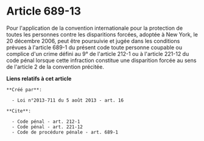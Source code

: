 # Article 689-13

Pour l'application de la convention internationale pour la protection de toutes les personnes contre les disparitions
forcées, adoptée à New York, le 20 décembre 2006, peut être poursuivie et jugée dans les conditions prévues à l'article 689-1
du présent code toute personne coupable ou complice d'un crime défini au 9° de l'article 212-1 ou à l'article 221-12 du code
pénal lorsque cette infraction constitue une disparition forcée au sens de l'article 2 de la convention précitée.

**Liens relatifs à cet article**

	**Créé par**:

	  - Loi n°2013-711 du 5 août 2013 - art. 16

	**Cite**:

	  - Code pénal - art. 212-1
	  - Code pénal - art. 221-12
	  - Code de procédure pénale - art. 689-1
